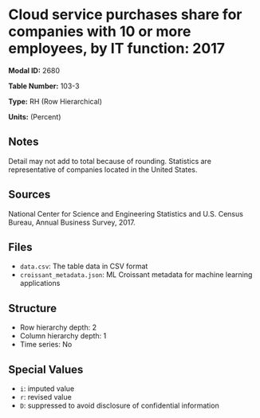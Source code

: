 # Cloud service purchases share for companies with 10 or more employees, by IT function: 2017

**Modal ID:** 2680

**Table Number:** 103-3

**Type:** RH (Row Hierarchical)

**Units:** (Percent)

## Notes

Detail may not add to total because of rounding. Statistics are representative of companies located in the United States.

## Sources

National Center for Science and Engineering Statistics and U.S. Census Bureau, Annual Business Survey, 2017.

## Files

- `data.csv`: The table data in CSV format
- `croissant_metadata.json`: ML Croissant metadata for machine learning applications

## Structure

- Row hierarchy depth: 2
- Column hierarchy depth: 1
- Time series: No

## Special Values

- `i`: imputed value
- `r`: revised value
- `D`: suppressed to avoid disclosure of confidential information
